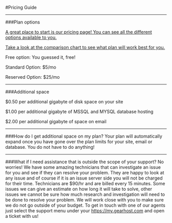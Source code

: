 #Pricing Guide
___
###Plan options

[A great place to start is our pricing page! You can see all the different options available to you.](https://www.gearhost.com/pricing)

[Take a look at the comparison chart to see what plan will work best for you.](https://www.gearhost.com/documentation/difference-free-shared-reserved-plans)

Free option: You guessed it, free!

Standard Option: $5/mo

Reserved Option: $25/mo

____
###Additional space

$0.50 per additional gigabyte of disk space on your site

$1.00 per additional gigabyte of MSSQL and MYSQL database hosting

$2.00 per additional gigabyte of space on email

___
###How do I get additional space on my plan?
Your plan will automatically expand once you have gone over the plan limits for your site, email or database. You do not have to do anything!
___
###What if I need assistance that is outside the scope of your support?
No worries! We have some amazing technicians that can investigate an issue for you and see if they can resolve your problem. They are happy to look at any issue and of course if it is an issue server side you will not be charged for their time. Technicians are $90/hr and are billed every 15 minutes. Some issues we can give an estimate on how long it will take to solve, other issues we cannot be sure how much research and investigation will need to be done to resolve your problem. We will work close with you to make sure we do not go outside of your budget. To get in touch with one of our agents just select the support menu under your https://my.gearhost.com and open a ticket with us!


